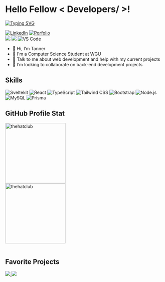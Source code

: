 <h1>Hello Fellow < Developers/ >!</h1>

<p>
  <a href="https://git.io/typing-svg"><img src="https://readme-typing-svg.herokuapp.com?font=Spline+Sans+Mono&pause=1000&color=F7D03D&width=435&lines=I'm+a+Computer+Scientist!;I+love+web+development.;My+favorite+web+framework+is+Svelte!" alt="Typing SVG" /></a>
</p>

<a href="https://www.linkedin.com/in/trsmiley/" target="_blank"><img src="https://img.shields.io/badge/LinkedIn-0077B5?style=for-the-badge&logo=linkedin&logoColor=white" alt="LinkedIn"/></a>
<a href="https://hatclub.dev" ><img src="https://img.shields.io/badge/Portfolio-255E63?style=for-the-badge&logo=About.me&logoColor=white" alt="Porfolio"/></a>
<br />
<img src="https://img.shields.io/badge/mac%20os-000000?style=for-the-badge&logo=apple&logoColor=white"/>
<img src="https://img.shields.io/badge/Windows-0078D6?style=for-the-badge&logo=windows&logoColor=white" />
<img alt="VS Code" src="https://img.shields.io/badge/VSCode-0078D4?style=for-the-badge&logo=visual%20studio%20code&logoColor=white">

- 👋 Hi, I’m Tanner
- 💼 I'm a Computer Science Student at WGU
- 💬 Talk to me about web development and help with my current projects
- 👯 I’m looking to collaborate on back-end development projects

<h2>Skills</h2>
    <img alt="Sveltekit" src="https://img.shields.io/badge/SvelteKit-FF3E00?style=for-the-badge&logo=Svelte&logoColor=white">
    <img alt="React" src="https://img.shields.io/badge/React-20232A?style=for-the-badge&logo=react&logoColor=61DAFB">
    <img alt="TypeScript" src="https://img.shields.io/badge/TypeScript-007ACC?style=for-the-badge&logo=typescript&logoColor=white">
    <img alt="Tailwind CSS" src="https://img.shields.io/badge/Tailwind_CSS-38B2AC?style=for-the-badge&logo=tailwind-css&logoColor=white">
    <img alt="Bootstrap" src="https://img.shields.io/badge/Bootstrap-563D7C?style=for-the-badge&logo=bootstrap&logoColor=white">
    <img alt="Node.js" src="https://img.shields.io/badge/Node%20js-339933?style=for-the-badge&logo=nodedotjs&logoColor=white">
    <img alt="MySQL" src="https://img.shields.io/badge/MySQL-005C84?style=for-the-badge&logo=mysql&logoColor=white">
    <img alt="Prisma" src="https://img.shields.io/badge/Prisma-3982CE?style=for-the-badge&logo=Prisma&logoColor=white">

<h2>GitHub Profile Stat</h2>
<img alt="thehatclub" src="https://github-readme-stats.vercel.app/api?username=thehatclub&show_icons=true&count_private=true&theme=merko" height="192px"/>
<br/>
<img src="https://github-readme-stats.vercel.app/api/top-langs?username=thehatclub&show_icons=true&locale=en&layout=compact&theme=merko" alt="thehatclub" height="192px"/>
<br/>

<br/>

## Favorite Projects

<a href="https://github.com/thehatclub/anime-archive">
  <img src="https://github-readme-stats.vercel.app/api/pin/?username=thehatclub&repo=anime-archive&theme=onedark" />
</a>

<a href="https://github.com/thehatclub/whimsigains">
  <img src="https://github-readme-stats.vercel.app/api/pin/?username=thehatclub&repo=whimsigains&theme=onedark" />
</a>
